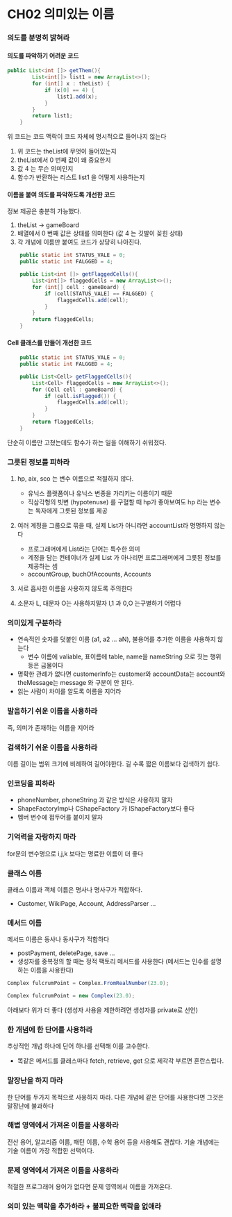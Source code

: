 # CH02 의미있는 이름

### 의도를 분명히 밝혀라

#### 의도를 파악하기 어려운 코드
```java
public List<int []> getThem(){
        List<int[]> list1 = new ArrayList<>();
        for (int[] x : theList) {
            if (x[0] == 4) {
                list1.add(x);
            }
        }
        return list1;
    }
```
위 코드는 코드 맥락이 코드 자체에 명시적으로 들어나지 않는다
1. 위 코드는 theList에 무엇이 들어있는지
2. theList에서 0 번째 값이 왜 중요한지
3. 값 4 는 무슨 의미인지
4. 함수가 반환하는 리스트 list1 을 어떻게 사용하는지

#### 이름을 붙여 의도를 파악하도록 개선한 코드
정보 제공은 충분히 가능했다. 
1. theList -> gameBoard
2. 배열에서 0 번째 값은 상태를 의미한다 (값 4 는 깃발이 꽂힌 상태)
3. 각 개념에 이름만 붙여도 코드가 상당히 나아진다.
```java
    public static int STATUS_VALE = 0;
    public static int FALGGED = 4;

    public List<int []> getFlaggedCells(){
        List<int[]> flaggedCells = new ArrayList<>();
        for (int[] cell : gameBoard) {
            if (cell[STATUS_VALE] == FALGGED) {
                flaggedCells.add(cell);
            }
        }
        return flaggedCells;
    }
```

#### Cell 클래스를 만들어 개선한 코드
```java
    public static int STATUS_VALE = 0;
    public static int FALGGED = 4;

    public List<Cell> getFlaggedCells(){
        List<Cell> flaggedCells = new ArrayList<>();
        for (Cell cell : gameBoard) {
            if (cell.isFlagged()) {
                flaggedCells.add(cell);
            }
        }
        return flaggedCells;
    }
```
단순히 이름만 고쳤는데도 함수가 하는 일을 이해하기 쉬워졌다.

### 그릇된 정보를 피하라 
1. hp, aix, sco 는 변수 이름으로 적절하지 않다.
    - 유닉스 플랫폼이나 유닉스 변종을 가리키는 이름이기 때문
    - 직삼각형의 빗변 (hypotenuse) 를 구혈할 때 hp가 좋아보여도 hp 라는 변수는 독자에게 그릇된 정보를 제공

2. 여러 계정을 그룹으로 묶을 때, 실제 List가 아니라면 accountList라 명명하지 않는다
   - 프로그래머에게 List라는 단어는 특수한 의미
   - 계정을 담는 컨테이너가 실제 List 가 아나리면 프로그래머에게 그릇된 정보를 제공하는 셈
   - accountGroup, buchOfAccounts, Accounts

3. 서로 흡사한 이름을 사용하지 않도록 주의한다
4. 소문자 L, 대문자 O는 사용하지말자 l,1  과 0,O 는구별하기 어렵다

### 의미있게 구분하라
- 연속적인 숫자를 덧붙인 이름 (a1, a2 ... aN), 불용어를 추가한 이름을 사용하지 않는다
  - 변수 이름에 valiable, 표이름에 table, name을 nameString 으로 짓는 행위등은 금물이다
- 명확한 관례가 없다면 customerInfo는 customer와 accountData는 account와 theMessage는 message 와 구분이 안 된다.
- 읽는 사람이 차이를 알도록 이름을 지어라

### 발음하기 쉬운 이름을 사용하라
즉, 의미가 존재하는 이름을 지어라

### 검색하기 쉬운 이름을 사용하라
이름 길이는 범위 크기에 비례하여 길어야한다. 길 수록 짧은 이름보다 검색하기 쉽다.

### 인코딩을 피하라
- phoneNumber, phoneString 과 같은 방식은 사용하지 말자
- ShapeFactoryImp나 CShapeFactory 가 IShapeFactory보다 좋다
- 멤버 변수에 접두어를 붙이지 말자

### 기억력을 자랑하지 마라
for문의 변수명으로 i,j,k 보다는 명료한 이름이 더 좋다

### 클래스 이름
클래스 이름과 객체 이름은 명사나 명사구가 적합하다.
- Customer, WikiPage, Account, AddressParser ...

### 메서드 이름
메서드 이름은 동사나 동사구가 적합하다
- postPayment, deletePage, save ...
- 생성자를 중복정의 할 때는 정적 팩토리 메서드를 사용한다 (메서드는 인수를 설명하는 이름을 사용한다)
```java
Complex fulcrumPoint = Complex.FromRealNumber(23.0);

Complex fulcrumPoint = new Complex(23.0);
```
아래보다 위가 더 좋다 (생성자 사용을 제한하려면 생성자를 private로 선언)

### 한 개념에 한 단어를 사용하라
추상적인 개념 하나에 단어 하나를 선택해 이를 고수한다.
- 똑같은 메서드를 클래스마다 fetch, retrieve, get 으로 제각각 부르면 혼란스럽다.

### 말장난을 하지 마라
한 단어를 두가지 목적으로 사용하지 마라. 다른 개념에 같은 단어를 사용한다면 그것은 말장난에 불과하다

### 해볍 영역에서 가져온 이름을 사용하라
전산 용어, 알고리즘 이름, 패턴 이름, 수학 용어 등을 사용해도 괜찮다.
기술 개념에는 기술 이름이 가장 적합한 선택이다.

### 문제 영역에서 가져온 이름을 사용하라
적절한 프로그래머 용어가 없다면 문제 영역에서 이름을 가져온다.

### 의미 있는 맥락을 추가하라 + 불피요한 맥락을 없애라
